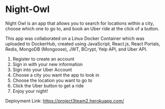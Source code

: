 # Night-Owl

Night Owl is an app that allows you to search for locations within a city, choose which one to go to, and book an Uber ride at the click of a button. 

This app was collaborated on a Linux Docker Container which was uploaded to DockerHub, created using JavaScript, React.js, React Portals, Redis, MongoDB (Mongoose), JWT, BCrypt, Yelp API, and Uber API. 

1. Register to create an account
2. Sign in with your new information
3. Sign into your Uber Account
4. Choose a city you want the app to look in
5. Choose the location you want to go to
6. Click the Uber button to get a ride
7. Enjoy your night!


Deployment Link: https://project3team2.herokuapp.com/

